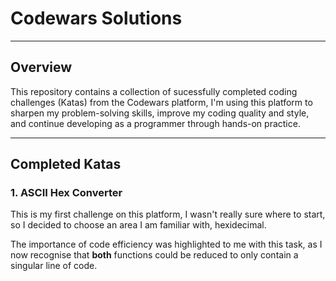 # Codewars Solutions

---

## Overview

This repository contains a collection of sucessfully completed coding challenges (Katas) from the Codewars platform, I'm using this platform to sharpen my problem-solving skills, improve my coding quality and style, and continue developing as a programmer through hands-on practice.

---

## Completed Katas

### 1. ASCII Hex Converter

This is my first challenge on this platform, I wasn't really sure where to start, so I decided to choose an area I am familiar with, hexidecimal.

The importance of code efficiency was highlighted to me with this task, as I now recognise that **both** functions could be reduced to only contain a singular line of code.